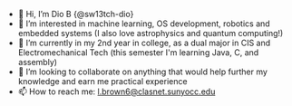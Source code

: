 - 👋 Hi, I’m Dio B {@sw13tch-dio}
- 👀 I’m interested in machine learning, OS development, robotics and embedded systems (I also love astrophysics and quantum computing!)
- 🌱 I’m currently in my 2nd year in college, as a dual major in CIS and Electromechanical Tech (this semester I'm learning Java, C, and assembly)
- 💞️ I’m looking to collaborate on anything that would help further my knowledge and earn me practical experience 
- 📫 How to reach me: l.brown6@clasnet.sunyocc.edu

<!---
sw13tch-dio/sw13tch-dio is a ✨ special ✨ repository because its `README.md` (this file) appears on your GitHub profile.
You can click the Preview link to take a look at your changes.
--->
